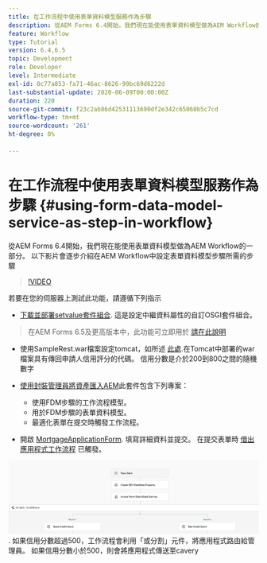 ```yaml
---
title: 在工作流程中使用表單資料模型服務作為步驟
description: 從AEM Forms 6.4開始，我們現在能使用表單資料模型做為AEM Workflow的一部分。 以下影片會逐步介紹在AEM Workflow中設定表單資料模型步驟所需的步驟。
feature: Workflow
type: Tutorial
version: 6.4,6.5
topic: Development
role: Developer
level: Intermediate
exl-id: 0c77a853-fa71-46ac-8626-99bc69d6222d
last-substantial-update: 2020-06-09T00:00:00Z
duration: 220
source-git-commit: f23c2ab86d42531113690df2e342c65060b5c7cd
workflow-type: tm+mt
source-wordcount: '261'
ht-degree: 0%

---
```


# 在工作流程中使用表單資料模型服務作為步驟 {#using-form-data-model-service-as-step-in-workflow}

從AEM Forms 6.4開始，我們現在能使用表單資料模型做為AEM Workflow的一部分。 以下影片會逐步介紹在AEM Workflow中設定表單資料模型步驟所需的步驟


>[!VIDEO](https://video.tv.adobe.com/v/21719?quality=12&learn=on)

若要在您的伺服器上測試此功能，請遵循下列指示
* [下載並部署setvalue套件組合](/help/forms/assets/common-osgi-bundles/SetValueApp.core-1.0-SNAPSHOT.jar). 這是設定中繼資料屬性的自訂OSGI套件組合。
>在AEM Forms 6.5及更高版本中，此功能可立即用於 [請在此說明](form-data-model-service-as-step-in-aem65-workflow-video-use.md)

* 使用SampleRest.war檔案設定tomcat，如所述 [此處](https://experienceleague.adobe.com/docs/experience-manager-learn/forms/ic-print-channel-tutorial/introduction.html).在Tomcat中部署的war檔案具有傳回申請人信用評分的代碼。 信用分數是介於200到800之間的隨機數字

* [使用封裝管理員將資產匯入AEM](assets/invoke-fdm-as-service-step.zip)此套件包含下列專案：

   * 使用FDM步驟的工作流程模型。
   * 用於FDM步驟的表單資料模型。
   * 最適化表單在提交時觸發工作流程。
* 開啟 [MortgageApplicationForm](http://localhost:4502/content/dam/formsanddocuments/loanapplication/jcr:content?wcmmode=disabled). 填寫詳細資料並提交。 在提交表單時 [借出應用程式工作流程](http://http://localhost:4502/editor.html/conf/global/settings/workflow/models/LoanApplication2.html) 已觸發。

![ 工作流程 ](assets/fdm-as-service-step-workflow.PNG).
如果信用分數超過500，工作流程會利用「或分割」元件，將應用程式路由給管理員。 如果信用分數小於500，則會將應用程式傳送至cavery
